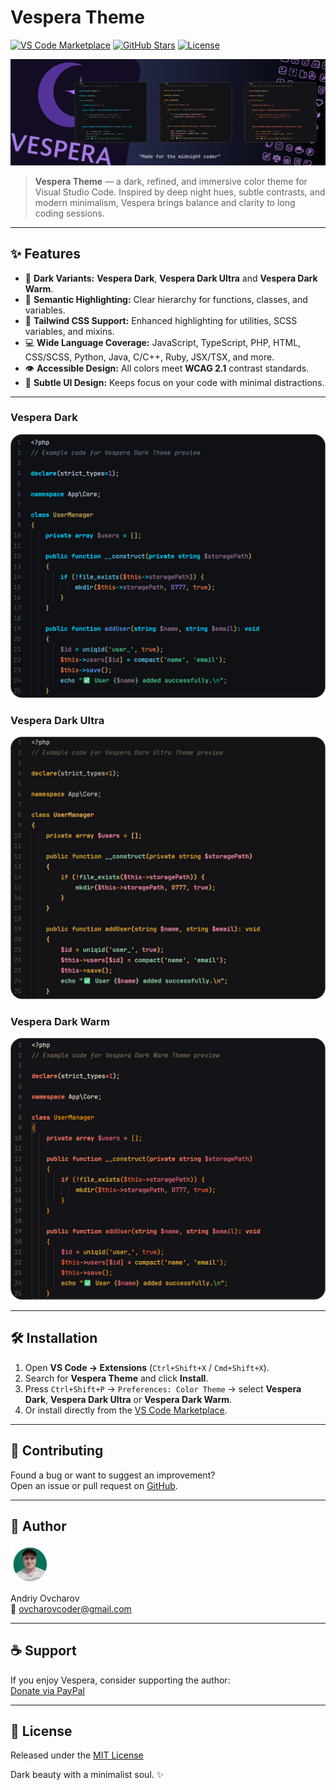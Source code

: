# Vespera Theme

[![VS Code Marketplace](https://img.shields.io/visual-studio-marketplace/v/ovcharovcoder.vespera-theme?color=blue)](https://marketplace.visualstudio.com/items?itemName=ovcharovcoder.vespera-theme)
[![GitHub Stars](https://img.shields.io/github/stars/ovcharovcoder/vespera-theme?color=yellow)](https://github.com/ovcharovcoder/vespera-theme)
[![License](https://img.shields.io/github/license/ovcharovcoder/vespera-theme?color=green)](https://raw.githubusercontent.com/ovcharovcoder/vespera-theme/main/LICENSE)

![Vespera Theme Banner](https://raw.githubusercontent.com/ovcharovcoder/vespera-theme/main/images/vespera-banner.png)

> **Vespera Theme** — a dark, refined, and immersive color theme for Visual Studio Code.
Inspired by deep night hues, subtle contrasts, and modern minimalism, Vespera brings balance and clarity to long coding sessions.

---

## ✨ Features

- 🌌 **Dark Variants:** **Vespera Dark**, **Vespera Dark Ultra** and **Vespera Dark Warm**.   
- 🧠 **Semantic Highlighting:** Clear hierarchy for functions, classes, and variables.  
- 🎨 **Tailwind CSS Support:** Enhanced highlighting for utilities, SCSS variables, and mixins.  
- 💻 **Wide Language Coverage:** JavaScript, TypeScript, PHP, HTML, CSS/SCSS, Python, Java, C/C++, Ruby, JSX/TSX, and more.  
- 👁 **Accessible Design:** All colors meet **WCAG 2.1** contrast standards.  
- 🌙 **Subtle UI Design:** Keeps focus on your code with minimal distractions.

---

### Vespera Dark
![Vespera Dark Preview](https://raw.githubusercontent.com/ovcharovcoder/vespera-theme/main/images/vespera-dark.png)

### Vespera Dark Ultra
![Vespera Dark Ultra Preview](https://raw.githubusercontent.com/ovcharovcoder/vespera-theme/main/images/vespera-dark-ultra.png)

### Vespera Dark Warm
![Vespera Dark Warm Preview](https://raw.githubusercontent.com/ovcharovcoder/vespera-theme/main/images/vespera-dark-warm.png)

---

## 🛠 Installation

1. Open **VS Code → Extensions** (`Ctrl+Shift+X` / `Cmd+Shift+X`).  
2. Search for **Vespera Theme** and click **Install**.  
3. Press `Ctrl+Shift+P` → `Preferences: Color Theme` → select **Vespera Dark**, **Vespera Dark Ultra** or **Vespera Dark Warm**.   
4. Or install directly from the [VS Code Marketplace](https://marketplace.visualstudio.com/items?itemName=ovcharovcoder.vespera-theme).

---

## 🧩 Contributing

Found a bug or want to suggest an improvement?  
Open an issue or pull request on [GitHub](https://github.com/ovcharovcoder/vespera-theme).

---

## 👤 Author

<img src="https://raw.githubusercontent.com/ovcharovcoder/vespera-theme/main/images/avatar.png" alt="Andriy Ovcharov" width="60px"> 

Andriy Ovcharov  
📧 ovcharovcoder@gmail.com  

---

## ☕ Support  

If you enjoy Vespera, consider supporting the author:  
[Donate via PayPal](https://www.paypal.com/donate/?business=datoshcode@gmail.com)

---

## 🪪 License  

Released under the [MIT License](https://raw.githubusercontent.com/ovcharovcoder/vespera-theme/main/LICENSE)

Dark beauty with a minimalist soul. ✨
